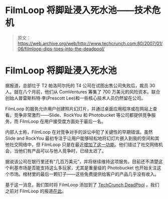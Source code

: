 # FilmLoop 将脚趾浸入死水池——技术危机

> 原文：<https://web.archive.org/web/http://www.techcrunch.com:80/2007/01/06/filmloop-dips-toes-into-the-deadpool/>

# FilmLoop 将脚趾浸入死水池

据报道，总部位于 T2 帕洛阿尔托的 T4 公司在试图出售公司失败后，裁员 30 人。就在八个月前，他们从 ComVentures 筹集了 700 万美元的风险资本。联合创始人普雷斯科特·李(Prescott Lee)和一些核心技术人员仍然留在公司。

FilmLoop 的服务允许用户创建照片幻灯片，并通过桌面应用程序或在网站上查看。竞争非常激烈——Slide、RockYou 和 Photobucket 等公司都提供竞争服务，而 FilmLoop 在用户接受度方面处于最后一名。

内部人士称，FilmLoop 在对竞争对手的诉讼中犯了关键性的早期错误。虽然 Slide and RockYou 最初专注于让用户能够轻松地将幻灯片嵌入到我的空间和其他社交网络中，但 FilmLoop 只是在最近[增加了这一功能](https://web.archive.org/web/20220818165538/http://www.beta.techcrunch.com/2006/10/03/filmloop-20-coming-this-month-improvements-mixed/)。他们错过了社交网络机会，当他们有产品可以与他人竞争时，已经太迟了。

据说该公司在银行里还有“几百万美元”，并将继续维持这项服务。目前还不清楚这个利基市场是否能支持这么多玩家，尤其是重量级的 Photobucket 也开始关注这个市场。棺材里的最后一颗钉子——这些免费提供给客户的产品几乎没有收入。

基于这一消息，我们暂时将 FilmLoop 添加到了 [TechCrunch DeadPool](https://web.archive.org/web/20220818165538/http://www.beta.techcrunch.com/tag/deadpool) 。我们之前对 FilmLoop 的报道[在此](https://web.archive.org/web/20220818165538/http://www.beta.techcrunch.com/tag/filmloop)。